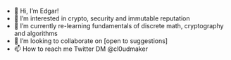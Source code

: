 - 👋 Hi, I’m Edgar!
- 👀 I’m interested in crypto, security and immutable reputation 
- 🌱 I’m currently re-learning fundamentals of discrete math, cryptography and algorithms
- 💞️ I’m looking to collaborate on [open to suggestions]
- 📫 How to reach me Twitter DM @cl0udmaker 

<!---
cl0udmaker/cl0udmaker is a ✨ special ✨ repository because its `README.md` (this file) appears on your GitHub profile.
You can click the Preview link to take a look at your changes.
--->
